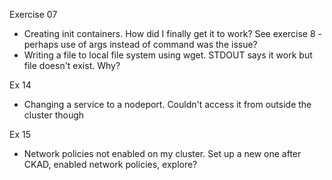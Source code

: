 Exercise 07
- Creating init containers. How did I finally get it to work? See exercise 8 - perhaps use of args instead of command was the issue?
- Writing a file to local file system using wget. STDOUT says it work but file doesn't exist. Why?

Ex 14
- Changing a service to a nodeport. Couldn't access it from outside the cluster though

Ex 15
- Network policies not enabled on my cluster. Set up a new one after CKAD, enabled network policies, explore?